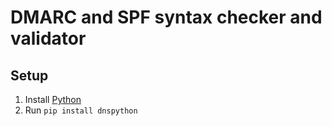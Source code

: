 # DMARC and SPF syntax checker and validator

## Setup

1. Install [Python](https://www.python.org/)
2. Run `pip install dnspython`
